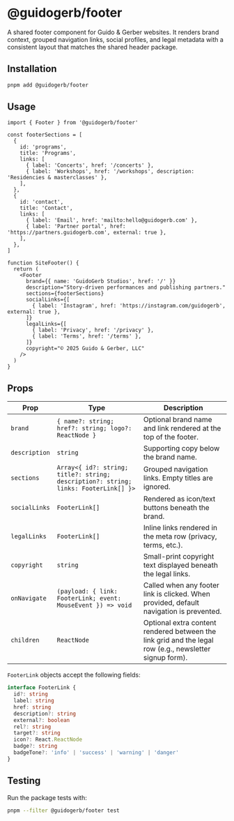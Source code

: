 # @guidogerb/footer

A shared footer component for Guido & Gerber websites. It renders brand context, grouped navigation links, social profiles, and
legal metadata with a consistent layout that matches the shared header package.

## Installation

```bash
pnpm add @guidogerb/footer
```

## Usage

```tsx
import { Footer } from '@guidogerb/footer'

const footerSections = [
  {
    id: 'programs',
    title: 'Programs',
    links: [
      { label: 'Concerts', href: '/concerts' },
      { label: 'Workshops', href: '/workshops', description: 'Residencies & masterclasses' },
    ],
  },
  {
    id: 'contact',
    title: 'Contact',
    links: [
      { label: 'Email', href: 'mailto:hello@guidogerb.com' },
      { label: 'Partner portal', href: 'https://partners.guidogerb.com', external: true },
    ],
  },
]

function SiteFooter() {
  return (
    <Footer
      brand={{ name: 'GuidoGerb Studios', href: '/' }}
      description="Story-driven performances and publishing partners."
      sections={footerSections}
      socialLinks={[
        { label: 'Instagram', href: 'https://instagram.com/guidogerb', external: true },
      ]}
      legalLinks={[
        { label: 'Privacy', href: '/privacy' },
        { label: 'Terms', href: '/terms' },
      ]}
      copyright="© 2025 Guido & Gerber, LLC"
    />
  )
}
```

## Props

| Prop | Type | Description |
| --- | --- | --- |
| `brand` | `{ name?: string; href?: string; logo?: ReactNode }` | Optional brand name and link rendered at the top of the footer. |
| `description` | `string` | Supporting copy below the brand name. |
| `sections` | `Array<{ id?: string; title?: string; description?: string; links: FooterLink[] }>` | Grouped navigation links. Empty titles are ignored. |
| `socialLinks` | `FooterLink[]` | Rendered as icon/text buttons beneath the brand. |
| `legalLinks` | `FooterLink[]` | Inline links rendered in the meta row (privacy, terms, etc.). |
| `copyright` | `string` | Small-print copyright text displayed beneath the legal links. |
| `onNavigate` | `(payload: { link: FooterLink; event: MouseEvent }) => void` | Called when any footer link is clicked. When provided, default navigation is prevented. |
| `children` | `ReactNode` | Optional extra content rendered between the link grid and the legal row (e.g., newsletter signup form). |

`FooterLink` objects accept the following fields:

```ts
interface FooterLink {
  id?: string
  label: string
  href: string
  description?: string
  external?: boolean
  rel?: string
  target?: string
  icon?: React.ReactNode
  badge?: string
  badgeTone?: 'info' | 'success' | 'warning' | 'danger'
}
```

## Testing

Run the package tests with:

```bash
pnpm --filter @guidogerb/footer test
```
